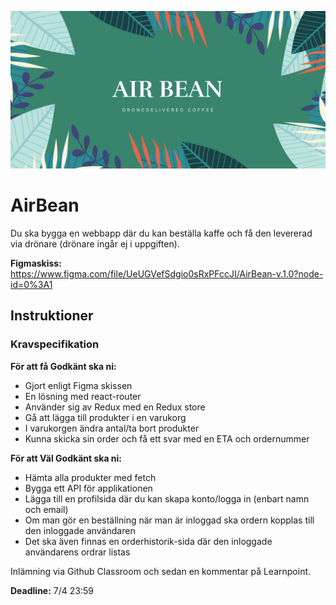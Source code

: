 ![AirBean](poster.png)

# AirBean

Du ska bygga en webbapp där du kan beställa kaffe och få den levererad via drönare (drönare ingår ej i uppgiften).

**Figmaskiss:** https://www.figma.com/file/UeUGVefSdgio0sRxPFccJI/AirBean-v.1.0?node-id=0%3A1

## Instruktioner

### Kravspecifikation

**För att få Godkänt ska ni:**

* Gjort enligt Figma skissen
* En lösning med react-router
* Använder sig av Redux med en Redux store
* Gå att lägga till produkter i en varukorg
* I varukorgen ändra antal/ta bort produkter
* Kunna skicka sin order och få ett svar med en ETA och ordernummer

**För att Väl Godkänt ska ni:**

* Hämta alla produkter med fetch
* Bygga ett API för applikationen
* Lägga till en profilsida där du kan skapa konto/logga in (enbart namn och email)
* Om man gör en beställning när man är inloggad ska ordern kopplas till den inloggade användaren
* Det ska även finnas en orderhistorik-sida där den inloggade användarens ordrar listas

Inlämning via Github Classroom och sedan en kommentar på Learnpoint.

**Deadline:** 7/4 23:59
